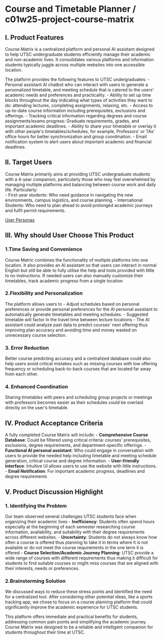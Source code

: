 # Course and Timetable Planner / c01w25-project-course-matrix

## I. Product Features
Course Matrix is a centralized platform and personal AI assistant designed to help UTSC undergraduate students efficiently manage their academic and non-academic lives. It consolidates various platforms and information students typically juggle across multiple websites into one accessible location. 

The platform provides the following features to UTSC undergraduates:
    - Personal assistant AI chatbot who can interact with users to generate a personalized timetable, and meeting schedule that is catered to the users' academic needs and preferences and practicality.
    - Ability to set up time blocks throughout the day indicating what types of activities they want to do: attending lectures, completing assignments, relaxing, etc.
    - Access to up-to-date course information including prerequisites, exclusions and offerings.
    - Tracking critical information regarding degrees and course assignments/exams progress: Graduate requirements, grades, and important academic deadlines.
    - Ability to share your timetable or overlay it with other people's timetables/schedules, for example, Professors' or TAs' office hours for better synchronization and group coordination.
    - Email notification system to alert users about important academic and financial deadlines.

## II. Target Users

Course Matrix primarily aims at providing UTSC undergraduate students with a 4-year companion, particularly those who may feel overwhelmed by managing multiple platforms and balancing between course work and daily life. Particularly:  
    - First-year students: Who need guidance in navigating the new environments, campus logistics, and course planning.
    - International Students: Who need to plan ahead to avoid prolonged academic journeys and fulfil permit requirements.

[User Personas](Personas.pdf)

## III. Why should User Choose This Product
### 1.Time Saving and Convenience
Course Matric combines the functionality of multiple platforms into one location. It also provides an AI assistant so that users can interact in normal English but still be able to fully utilise the help and tools provided with little to no instructions. If needed users can also manually customize their timetables, track academic progress from a single location

### 2.Flexibility and Personalization
The platform allows users to
    - Adjust schedules based on personal preferences or provide personal preferences for the AI personal assistant to automatically generate timetables and meeting schedules.
    - Suggested timetable will factor in the travel time between lecture locations
    - The AI assistant could analyze past data to predict courses' next offering thus improving plan accuracy and avoiding time and money wasted on unnecessary course selection.

### 3. Error Reduction
Better course predicting accuracy and a centralized database could also help users avoid critical mistakes such as missing courses with low offering frequency or scheduling back-to-back courses that are located far away from each other.

### 4. Enhanced Coordination
Sharing timetables with peers and scheduling group projects or meetings with professors becomes easier as their schedules could be overlaid directly on the user's timetable.

## IV. Product Acceptance Criteria
A fully completed Course Matrix will include:
    - **Comprehensive Course Database**: Could be filtered using critical criteria: courses' prerequisites, exclusions, degree requirements, and department-specific offerings.
    - **Functional AI personal assistant**: Who could engage in conversation with users to provide the needed help including timetable and meeting schedule generation, critical course and degree information.
    - **User-friendly interface**: Intuitive UI allows users to use the website with little instructions.
    - **Email Notification**: For important academic progress, deadlines and degree requirements
## V. Product Discussion Highlight
### 1. Identifying the Problem
Our team observed several challenges UTSC students face when organizing their academic lives
    - **Inefficiency**: Students often spend hours especially at the beginning of each semester researching course information, availability, and suitability with their degree requirements across different websites.
    - **Uncertainty**: Students do not always know how often a course is offered thus planning to take it in terms where it is not available or do not meet the course requirements in the one term it is offered
    - **Course Selection/Academic Journey Planning**: UTSC provide a wide range of courses with different requirements thus making it difficult for students to find suitable courses or might miss courses that are aligned with their interests, needs or preferences.
### 2.Brainstorming Solution
We discussed ways to reduce these stress points and identified the need for a centralized tool. After considering other potential ideas, like a sports tracking app, we chose to focus on a course planning platform that could significantly improve the academic experience for UTSC students.

This platform offers immediate and practical benefits for students, addressing common pain points and simplifying the academic journey. Course Matrix was designed to be a reliable and intelligent companion for students throughout their time at UTSC.